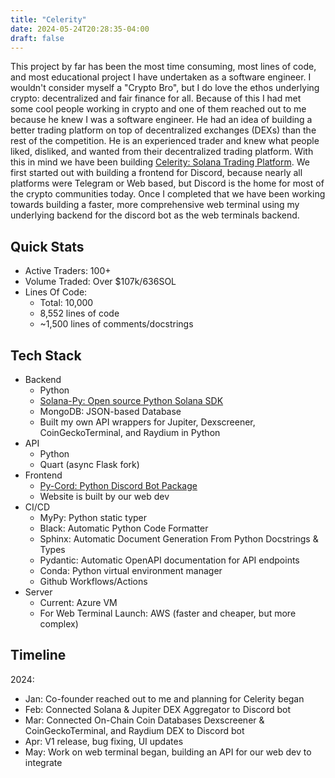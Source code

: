 ```yaml
---
title: "Celerity"
date: 2024-05-24T20:28:35-04:00
draft: false
---
```

This project by far has been the most time consuming, most lines of code, and most educational project I have undertaken as a software engineer. I wouldn't consider myself a "Crypto Bro", but I do love the ethos underlying crypto: decentralized and fair finance for all. Because of this I had met some cool people working in crypto and one of them reached out to me because he knew I was a software engineer. He had an idea of building a better trading platform on top of decentralized exchanges (DEXs) than the rest of the competition. He is an experienced trader and knew what people liked, disliked, and wanted from their decentralized trading platform. With this in mind we have been building [Celerity: Solana Trading Platform](https://www.celerity.bot). <!--more--> We first started out with building a frontend for Discord, because nearly all platforms were Telegram or Web based, but Discord is the home for most of the crypto communities today. Once I completed that we have been working towards building a faster, more comprehensive web terminal using my underlying backend for the discord bot as the web terminals backend. 

## Quick Stats
- Active Traders: 100+
- Volume Traded: Over $107k/636SOL
- Lines Of Code: 
    - Total: 10,000 
    - 8,552 lines of code 
    - ~1,500 lines of comments/docstrings

## Tech Stack
- Backend
    - Python
    - [Solana-Py: Open source Python Solana SDK](https://github.com/michaelhly/solana-py)
    - MongoDB: JSON-based Database
    - Built my own API wrappers for Jupiter, Dexscreener, CoinGeckoTerminal, and Raydium in Python
- API
    - Python
    - Quart (async Flask fork)
- Frontend
    - [Py-Cord: Python Discord Bot Package](https://docs.pycord.dev/en/stable/)
    - Website is built by our web dev
- CI/CD
    - MyPy: Python static typer 
    - Black: Automatic Python Code Formatter
    - Sphinx: Automatic Document Generation From Python Docstrings & Types
    - Pydantic: Automatic OpenAPI documentation for API endpoints
    - Conda: Python virtual environment manager
    - Github Workflows/Actions
- Server
    - Current: Azure VM
    - For Web Terminal Launch: AWS (faster and cheaper, but more complex)

## Timeline
2024:
- Jan: Co-founder reached out to me and planning for Celerity began
- Feb: Connected Solana & Jupiter DEX Aggregator to Discord bot
- Mar: Connected On-Chain Coin Databases Dexscreener & CoinGeckoTerminal, and Raydium DEX to Discord bot
- Apr: V1 release, bug fixing, UI updates
- May: Work on web terminal began, building an API for our web dev to integrate